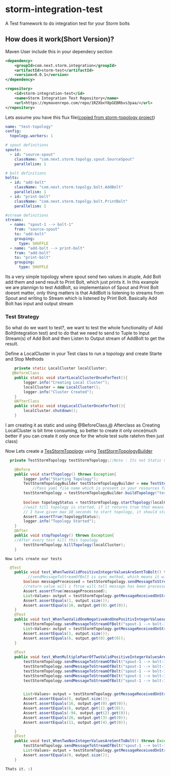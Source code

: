 # storm-integration-test

A Test framework to do integration test for your Storm bolts

## How does it work(Short Version)?
Maven User include this in your dependecy section

```xml
<dependency>
	<groupId>com.next.storm.integration</groupId>
	<artifactId>storm-test</artifactId>
	<version>0.0.1</version>
</dependency>

<repository>
    <id>storm-integration-test</id>
    <name>Storm Integration Test Repository</name>
    <url>https://mymavenrepo.com/repo/1RZXbxY8pGEBRbvs3paa/</url>
</repository>

```

Lets assume you have this flux file([copied from storm-topology project](https://github.com/ping2ravi/storm-integration-test/blob/master/storm-topology/src/main/resources/test-topology.yaml))

```yml
name: "test-topology"
config:
  topology.workers: 1

# spout definitions
spouts:
  - id: "source-spout"
    className: "com.next.storm.topolgy.spout.SourceSpout"
    parallelism: 1

# bolt definitions
bolts:
  - id: "add-bolt"
    className: "com.next.storm.topolgy.bolt.AddBolt"
    parallelism: 1
  - id: "print-bolt"
    className: "com.next.storm.topolgy.bolt.PrintBolt"
    parallelism: 1

#stream definitions
streams:
  - name: "spout-1 --> bolt-1"
    from: "source-spout"
    to: "add-bolt"
    grouping:
      type: SHUFFLE
  - name: "add-bolt --> print-bolt"
    from: "add-bolt"
    to: "print-bolt"
    grouping:
      type: SHUFFLE     

```

Its a very simple topology where spout send two values in atuple, Add Bolt add them and send result to Print Bolt, which just prints it. In this example we are plannign to test AddBolt, so implementaion of Spout and Print Bolt doesnt matter, only thing matters is that AddBolt is listening to streams from Spout and writing to Stream which is listened by Print Bolt. Basically Add Bolt has input and output stream

### Test Strategy

So what do we want to test?, we want to test the whole functionality of Add Bolt(Integration test) and to do that we need to send to Tuple to Input Stream(s) of Add Bolt and then Listen to Output stream of AddBolt to get the result.


Define a LocalCluster in your Test class to run a topology and create Starte and Stop Methods

```java
	private static LocalCluster localCluster;
   @BeforeClass
	public static void startLocalClusterOnceForTest(){
        logger.info("Creating Local Cluster");
		localCluster = new LocalCluster();
		logger.info("Cluster Created");
	}
	@AfterClass
	public static void stopLocalClusterOnceForTest(){
		localCluster.shutdown();
	}
```

I am creating it as static and using @BeforeClass,@ Afterclass as Creating LocalCluster is bit time consuming, so better to create it only once(much better if you can create it only once for the whole test suite ratehrn then just class)


Now Lets create a [TesStormTopology](https://github.com/ping2ravi/storm-integration-test/blob/master/storm-test/src/main/java/com/next/storm/integration/TestStormTopology.java) using [TestStormTopologyBuilder](https://github.com/ping2ravi/storm-integration-test/blob/master/storm-test/src/main/java/com/next/storm/integration/TestStormTopologyBuilder.java)

```java
  private TestStormTopology testStormTopology;//Note : Its not Static variable 

	@Before
	public void startTopology() throws Exception{
        logger.info("Starting Topology");
		TestStormTopologyBuilder testStormTopologyBuilder = new TestStormTopologyBuilder();
		    //Pass yaml file name which is present in your resources folder and id/name of your bolt defined in yaml file which you want to test
        testStormTopology = testStormTopologyBuilder.buildTopology("test-topology.yaml", "add-bolt");
  
        boolean topologyStatus = testStormTopology.startTopology(localCluster, 10, TimeUnit.SECONDS);
        //wait till topology is started, if it returns true that means topology has been started succesfully and ready to take tuples. i.e. open method of spout has been called
        // I have given max 10 seconds to start topology, it should start with in this time frame but if you need to increase time you can , also decreasing time wont affect performance so keep itas max as you want
        Assert.assertTrue(topologyStatus);
        logger.info("Topology Started");
	}
	@After
	public void stopTopology() throws Exception{
	//After every test kill this topology
		testStormTopology.killTopology(localCluster);
	}
```
	
	
	Now Lets create our tests
	
```java
  @Test
	public void test_WhenTwoValidPositiveIntegerValuesAreSentToBolt() throws Exception{
	      //sendMessageToStreamOfBolt is sync method, which means it will wait untill message has been processed by topology and will return after message is processed or given timeout has reached.
        boolean messageProcesssed = testStormTopology.sendMessageToStreamOfBolt("spout-1 --> bolt-1", "Test", new Values(5, 11), 5L, TimeUnit.SECONDS);
        //return value will i ftrue will tell message has been processed false means its timeout and message has not been prcessed fully
        Assert.assertTrue(messageProcesssed);
        List<Values> output = testStormTopology.getMessageReceivedOnStream("add-bolt --> print-bolt");
        Assert.assertEquals(1, output.size());
        Assert.assertEquals(16, output.get(0).get(0));
	}
	@Test
	public void test_WhenTwoValidOneNegativeAndOnePositivIntegerValuesAreSentToBolt() throws Exception{
        testStormTopology.sendMessageToStreamOfBolt("spout-1 --> bolt-1", "Test", new Values(-5, 11), 5L, TimeUnit.SECONDS);
        List<Values> output = testStormTopology.getMessageReceivedOnStream("add-bolt --> print-bolt");
        Assert.assertEquals(1, output.size());
        Assert.assertEquals(6, output.get(0).get(0));
	}
	
	@Test
	public void test_WhenMultiplePaorOfTwoValidPositiveIntegerValuesAreSentToBolt() throws Exception{
        testStormTopology.sendMessageToStreamOfBolt("spout-1 --> bolt-1", "Test01", new Values(5, 11), 5L, TimeUnit.SECONDS);
        testStormTopology.sendMessageToStreamOfBolt("spout-1 --> bolt-1", "Test02", new Values(-5, 11), 5L, TimeUnit.SECONDS);
        testStormTopology.sendMessageToStreamOfBolt("spout-1 --> bolt-1", "Test03", new Values(-105, 11), 5L, TimeUnit.SECONDS);
        testStormTopology.sendMessageToStreamOfBolt("spout-1 --> bolt-1", "Test04", new Values(13, 13), 5L, TimeUnit.SECONDS);
        testStormTopology.sendMessageToStreamOfBolt("spout-1 --> bolt-1", "Test05", new Values(0, 11), 5L, TimeUnit.SECONDS);


        List<Values> output = testStormTopology.getMessageReceivedOnStream("add-bolt --> print-bolt");
        Assert.assertEquals(5, output.size());
        Assert.assertEquals(16, output.get(0).get(0));
        Assert.assertEquals(6, output.get(1).get(0));
        Assert.assertEquals(-94, output.get(2).get(0));
        Assert.assertEquals(26, output.get(3).get(0));
        Assert.assertEquals(11, output.get(4).get(0));

	}
	@Test
	public void test_WhenTwoNonIntegerValuesAreSentToBolt() throws Exception{
        testStormTopology.sendMessageToStreamOfBolt("spout-1 --> bolt-1", "Test", new Values("Notinteger", "Hello"), 5L, TimeUnit.SECONDS);
        List<Values> output = testStormTopology.getMessageReceivedOnStream("add-bolt --> print-bolt");
        Assert.assertEquals(0, output.size());
	}
```
	
	Thats it. :)
